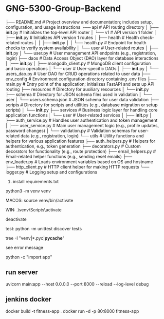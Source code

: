 # GNG-5300-Group-Backend


├── README.md               # Project overview and documentation; includes setup, configuration, and usage instructions
├── api                     # API routing directory
│   ├── __init__.py         # Initializes the top-level API router
│   └── v1                  # API version 1 folder
│       ├── __init__.py     # Initializes API version 1 routes
│       ├── health          # Health check-related routes
│       │   ├── __init__.py
│       │   └── health.py   # Endpoint for health checks to verify system availability
│       └── user            # User-related routes
│           ├── __init__.py
│           └── user.py     # User management API endpoints (e.g., registration, login)
├── daos                    # Data Access Object (DAO) layer for database interactions
│   ├── __init__.py
│   ├── mongodb_client.py   # MongoDB client configuration and basic operations
│   └── user                # User-specific DAOs
│       ├── __init__.py
│       └── users_dao.py    # User DAO for CRUD operations related to user data
├── env_config              # Environment configuration directory containing .env files
├── main.py                 # Entry point of the application; initializes FastAPI and sets up API routing
├── resources               # Directory for auxiliary resources
│   └── __init__.py
├── schema                  # Directory for JSON schema files used in validation
│   └── user
│       └── users.schema.json # JSON schema for user data validation
├── scripts                 # Directory for scripts and utilities (e.g., database migration or setup scripts)
│   └── __init__.py
├── services                # Business logic layer for handling core application functions
│   └── user                # User-related services
│       ├── __init__.py
│       ├── auth_service.py # Handles user authentication and token management
│       ├── user_service.py # Main user management logic (e.g., profile updates, password changes)
│       └── validation.py   # Validation schemas for user-related data (e.g., registration, login)
└── utils                   # Utility functions and helpers for various application features
    ├── auth_helpers.py     # Helpers for authentication, e.g., token generation
    ├── decorators.py       # Custom decorators for functionality (e.g., route protection)
    ├── email_helpers.py    # Email-related helper functions (e.g., sending reset emails)
    ├── env_loader.py       # Loads environment variables based on OS and hostname
    ├── http_client.py      # HTTP client helper for making HTTP requests
    └── logger.py           # Logging setup and configurations




1. install requirements.txt


python3 -m venv venv

MACOS:
source venv/bin/activate

WIN:
.\venv\Scripts\activate


deactivate


test:
python -m unittest discover tests

tree -I "venv|*.pyc|__pycache__"

see error message

python -c "import app"

## run server
uvicorn main:app --host 0.0.0.0 --port 8000 --reload --log-level debug


## jenkins docker
docker build -t fitness-app .
docker run -d -p 80:8000 fitness-app




